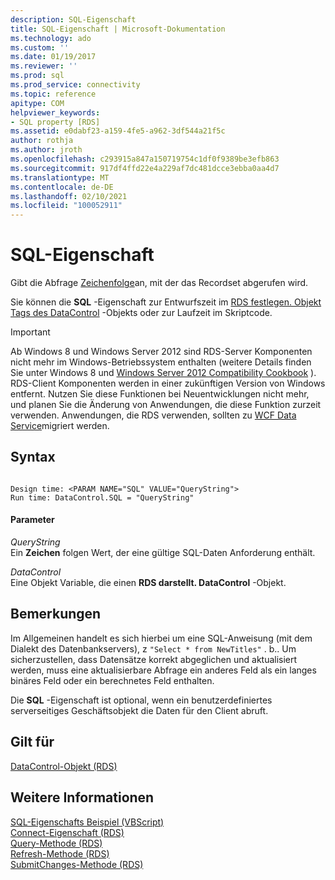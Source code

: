 ```yaml
---
description: SQL-Eigenschaft
title: SQL-Eigenschaft | Microsoft-Dokumentation
ms.technology: ado
ms.custom: ''
ms.date: 01/19/2017
ms.reviewer: ''
ms.prod: sql
ms.prod_service: connectivity
ms.topic: reference
apitype: COM
helpviewer_keywords:
- SQL property [RDS]
ms.assetid: e0dabf23-a159-4fe5-a962-3df544a21f5c
author: rothja
ms.author: jroth
ms.openlocfilehash: c293915a847a150719754c1df0f9389be3efb863
ms.sourcegitcommit: 917df4ffd22e4a229af7dc481dcce3ebba0aa4d7
ms.translationtype: MT
ms.contentlocale: de-DE
ms.lasthandoff: 02/10/2021
ms.locfileid: "100052911"
---
```

# <a name="sql-property"></a>SQL-Eigenschaft
Gibt die Abfrage [Zeichenfolge](../ado-api/recordset-object-ado.md)an, mit der das Recordset abgerufen wird.  
  
 Sie können die **SQL** -Eigenschaft zur Entwurfszeit im [RDS festlegen. Objekt Tags des DataControl](./datacontrol-object-rds.md) -Objekts oder zur Laufzeit im Skriptcode.  
  
> [!IMPORTANT]
>  Ab Windows 8 und Windows Server 2012 sind RDS-Server Komponenten nicht mehr im Windows-Betriebssystem enthalten (weitere Details finden Sie unter Windows 8 und [Windows Server 2012 Compatibility Cookbook](https://www.microsoft.com/download/details.aspx?id=27416) ). RDS-Client Komponenten werden in einer zukünftigen Version von Windows entfernt. Nutzen Sie diese Funktionen bei Neuentwicklungen nicht mehr, und planen Sie die Änderung von Anwendungen, die diese Funktion zurzeit verwenden. Anwendungen, die RDS verwenden, sollten zu [WCF Data Service](/dotnet/framework/wcf/)migriert werden.  
  
## <a name="syntax"></a>Syntax  
  
```  
  
Design time: <PARAM NAME="SQL" VALUE="QueryString">  
Run time: DataControl.SQL = "QueryString"  
```  
  
#### <a name="parameters"></a>Parameter  
 *QueryString*  
 Ein **Zeichen** folgen Wert, der eine gültige SQL-Daten Anforderung enthält.  
  
 *DataControl*  
 Eine Objekt Variable, die einen **RDS darstellt. DataControl** -Objekt.  
  
## <a name="remarks"></a>Bemerkungen  
 Im Allgemeinen handelt es sich hierbei um eine SQL-Anweisung (mit dem Dialekt des Datenbankservers), z `"Select * from NewTitles"` . b.. Um sicherzustellen, dass Datensätze korrekt abgeglichen und aktualisiert werden, muss eine aktualisierbare Abfrage ein anderes Feld als ein langes binäres Feld oder ein berechnetes Feld enthalten.  
  
 Die **SQL** -Eigenschaft ist optional, wenn ein benutzerdefiniertes serverseitiges Geschäftsobjekt die Daten für den Client abruft.  
  
## <a name="applies-to"></a>Gilt für  
 [DataControl-Objekt (RDS)](./datacontrol-object-rds.md)  
  
## <a name="see-also"></a>Weitere Informationen  
 [SQL-Eigenschafts Beispiel (VBScript)](./sql-property-example-vbscript.md)   
 [Connect-Eigenschaft (RDS)](./connect-property-rds.md)   
 [Query-Methode (RDS)](./query-method-rds.md)   
 [Refresh-Methode (RDS)](./refresh-method-rds.md)   
 [SubmitChanges-Methode (RDS)](./submitchanges-method-rds.md)